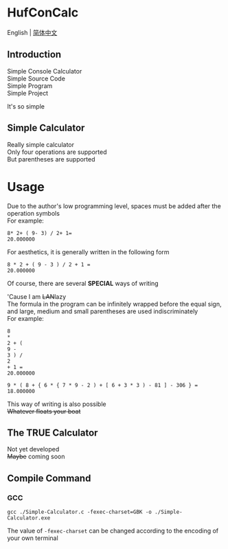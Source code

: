 # HufConCalc
English | [简体中文](https://github.com/Hufend/HufConCalc/blob/main/README_ZH-CN.md)

Introduction
--------------
Simple Console Calculator  
Simple Source Code  
Simple Program  
Simple Project  
  
It's so simple

Simple Calculator
--------------
Really simple calculator  
Only four operations are supported  
But parentheses are supported

# Usage

Due to the author's low programming level, spaces must be added after the operation symbols  
For example:

	8* 2+ ( 9- 3) / 2+ 1=
	20.000000

For aesthetics, it is generally written in the following form

	8 * 2 + ( 9 - 3 ) / 2 + 1 =
	20.000000

Of course, there are several **SPECIAL** ways of writing  

'Cause I am ~~LAN~~lazy  
The formula in the program can be infinitely wrapped before the equal sign, and large, medium and small parentheses are used indiscriminately  
For example:

	8
	*
	2 + (
	9 -
	3 ) /
	2
	+ 1 =
	20.000000

	9 * ( 8 + { 6 * { 7 * 9 - 2 ) + [ 6 + 3 * 3 ) - 81 ] - 306 } =
	18.000000

This way of writing is also possible  
~~Whatever floats your boat~~


The TRUE Calculator
--------------
Not yet developed  
~~Maybe~~ coming soon

Compile Command
--------------
### GCC

	gcc ./Simple-Calculator.c -fexec-charset=GBK -o ./Simple-Calculator.exe

The value of `-fexec-charset` can be changed according to the encoding of your own terminal
